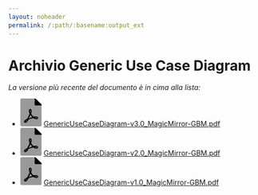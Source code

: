 ```yaml
---
layout: noheader
permalink: /:path/:basename:output_ext
---
```


# Archivio Generic Use Case Diagram

_La versione più recente del documento è in cima alla lista:_

- ![file-pdf.svg](../../assets/favicon/file-pdf.svg) [GenericUseCaseDiagram-v3.0_MagicMirror-GBM.pdf](../../assets/UseCaseDiagrams/Generic/GenericUseCaseDiagram-v3.0_MagicMirror-GBM.pdf)
- ![file-pdf.svg](../../assets/favicon/file-pdf.svg) [GenericUseCaseDiagram-v2.0_MagicMirror-GBM.pdf](../../assets/UseCaseDiagrams/Generic/GenericUseCaseDiagram-v2.0_MagicMirror-GBM.pdf)
- ![file-pdf.svg](../../assets/favicon/file-pdf.svg) [GenericUseCaseDiagram-v1.0_MagicMirror-GBM.pdf](../../assets/UseCaseDiagrams/Generic/GenericUseCaseDiagram-v1.0_MagicMirror-GBM.pdf)
